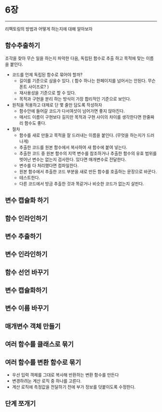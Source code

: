 # 6장

---

리팩토링의 방법과 어떻게 하는지에 대해 알아보자



## 함수추출하기

조각을 찾아 무슨 일을 하는지 파악한 다음, 독립된 함수로 추출 하고 목적에 맞는 이름을 붙인다.

- 코드를 언제 독립된 함수로 묶어야 할까?
  - 길이를 기준으로 삼을수 있다. ( 함수 하나는 한페이지를 넘어서는 안된다. 무슨 폰트 사이즈로?  )
  - 재사용성을 기준으로 할 수 있다.
  - 목적과 구현을 분리 하는 방식이 가장 합리적인 기준으로 보인다.
- 원칙을 적용하고 대체로 단 몇 줄만 담도록 작성하자
  - 함수안에 들어갈 코드가 다서여섯이 넘어가면 좋지 않아진다.
  - 매서드 이름이 구현보다 길지만 목적과 구현 사이의 차이를 생각한다면 한줄짜리 함수도 좋다.
- 절차
  - 함수를 새로 만들고 목적을 잘 드러내는 이름을 붙인다. (무엇을 하는지가 드러나게)
  - 추출한 코드를 원본 함수에서 복사하여 새 함수에 붙여 넣는다.
  - 추출한 코드 중 원본 함수의 지역 변수를 참조하거나 추출한 함수의 유효 범위를 벗어난 변수는 없는지 검사한다. 있다면 매개변수로 전달한다.
  - 변수를 다 처리했다면 컴파일한다.
  - 원본 함수에서 추출한 코드 부분을 새로 만든 함수를 호출하는 문장으로 바꾼다.
  - 테스트한다.
  - 다른 코드에서 방금 추출한 것과 똑같거나 비슷한 코드가 없는지 살핀다.

## 변수 캡슐화 하기

## 함수 인라인하기

## 변수 추출하기

## 변수 인라인하기

## 함수 선언 바꾸기

## 변수 캡슐화하기

## 변수 이름 바꾸기

## 매개변수 객체 만들기

## 여러 함수를 클래스로 묶기

## 여러 함수를 변환 함수로 묶기

- 우선 입력 객체를 그대로 복사해 반환하는 변환 함수를 만든다
- 변경하려눈 계산 로직 중 하나를 고른다.
- 계산 로직에 측정값을 전달하기 전에 부가 정보를 덧붙이도록 수정한다.

## 단계 쪼개기









